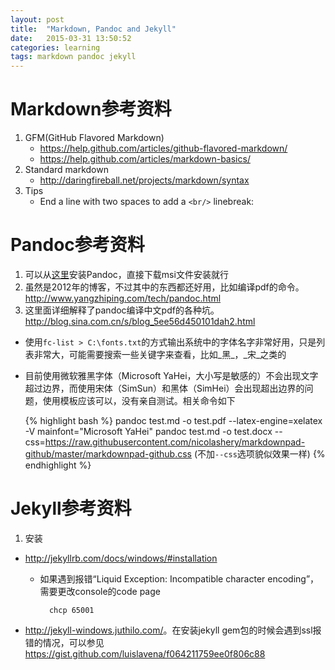 ```yaml
---
layout: post
title:  "Markdown, Pandoc and Jekyll"
date:   2015-03-31 13:50:52
categories: learning
tags: markdown pandoc jekyll
---
```

# Markdown参考资料
1. GFM(GitHub Flavored Markdown)
    + <https://help.github.com/articles/github-flavored-markdown/>
    + <https://help.github.com/articles/markdown-basics/>
2. Standard markdown
    + <http://daringfireball.net/projects/markdown/syntax>
3. Tips
    + End a line with two spaces to add a `<br/>` linebreak:

# Pandoc参考资料
1. 可以从[这里](https://github.com/jgm/pandoc/releases/)安装Pandoc，直接下载msi文件安装就行
2. 虽然是2012年的博客，不过其中的东西都还好用，比如编译pdf的命令。<http://www.yangzhiping.com/tech/pandoc.html>
3. 这里面详细解释了pandoc编译中文pdf的各种坑。<http://blog.sina.com.cn/s/blog_5ee56d450101dah2.html>
  + 使用`fc-list > C:\fonts.txt`的方式输出系统中的字体名字非常好用，只是列表非常大，可能需要搜索一些关键字来查看，比如_黑_，_宋_之类的
  + 目前使用微软雅黑字体（Microsoft YaHei，大小写是敏感的）不会出现文字超过边界，而使用宋体（SimSun）和黑体（SimHei）会出现超出边界的问题，使用模板应该可以，没有亲自测试。相关命令如下
 
    {% highlight bash %}
pandoc test.md -o test.pdf --latex-engine=xelatex -V mainfont="Microsoft YaHei"
pandoc test.md -o test.docx --css=https://raw.githubusercontent.com/nicolashery/markdownpad-github/master/markdownpad-github.css (不加`--css`选项貌似效果一样)
{% endhighlight %}

# Jekyll参考资料
1. 安装
  + <http://jekyllrb.com/docs/windows/#installation>
      + 如果遇到报错“Liquid Exception: Incompatible character encoding”，需要更改console的code page
      
          ```      
            chcp 65001
          ```
  + <http://jekyll-windows.juthilo.com/>。在安装jekyll gem包的时候会遇到ssl报错的情况，可以参见<https://gist.github.com/luislavena/f064211759ee0f806c88>

